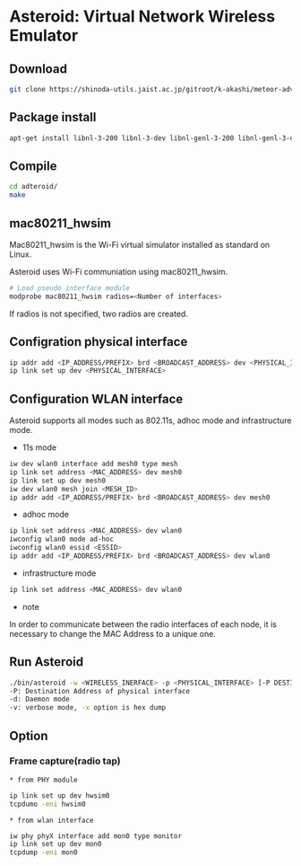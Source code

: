 # Asteroid: Virtual Network Wireless Emulator

## Download

```bash
git clone https://shinoda-utils.jaist.ac.jp/gitroot/k-akashi/meteor-adv.git
```

## Package install

```bash
apt-get install libnl-3-200 libnl-3-dev libnl-genl-3-200 libnl-genl-3-dev libnl-route-3-200 libnl-route-3-dev libjson-c-dev libjson-c2
```

## Compile

```bash
cd adteroid/
make
```

## mac80211\_hwsim

Mac80211\_hwsim is the Wi-Fi virtual simulator installed as standard on Linux.

Asteroid uses Wi-Fi communiation using mac80211\_hwsim.

```bash
# Load pseudo interface module
modprobe mac80211_hwsim radios=<Number of interfaces>
```
If radios is not specified, two radios are created.

## Configration physical interface

```bash
ip addr add <IP_ADDRESS/PREFIX> brd <BROADCAST_ADDRESS> dev <PHYSICAL_INTERFACE>
ip link set up dev <PHYSICAL_INTERFACE>
```

## Configuration WLAN interface

Asteroid supports all modes such as 802.11s, adhoc mode and infrastructure mode.

  * 11s mode

```bash
iw dev wlan0 interface add mesh0 type mesh
ip link set address <MAC_ADDRESS> dev mesh0
ip link set up dev mesh0
iw dev wlan0 mesh join <MESH_ID>
ip addr add <IP_ADDRESS/PREFIX> brd <BROADCAST_ADDRESS> dev mesh0
```

  * adhoc mode

```bash
ip link set address <MAC_ADDRESS> dev wlan0
iwconfig wlan0 mode ad-hoc
iwconfig wlan0 essid <ESSID>
ip addr add <IP_ADDRESS/PREFIX> brd <BROADCAST_ADDRESS> dev wlan0
```

  * infrastructure mode

```bash
ip link set address <MAC_ADDRESS> dev wlan0
```

* note

In order to communicate between the radio interfaces of each node, it is necessary to change the MAC Address to a unique one.

## Run Asteroid

```bash
./bin/asteroid -w <WIRELESS_INERFACE> -p <PHYSICAL_INTERFACE> [-P DESTINATION_ADDRESS] [-i vni] [-d] [-v [-x]] [-t -r RATE]
-P: Destination Address of physical interface
-d: Daemon mode
-v: verbose mode, -x option is hex dump
```

## Option

### Frame capture(radio tap)

    * from PHY module

```bash
ip link set up dev hwsim0
tcpdumo -eni hwsim0
```

    * from wlan interface

```bash
iw phy phyX interface add mon0 type monitor
ip link set up dev mon0
tcpdump -eni mon0
```


